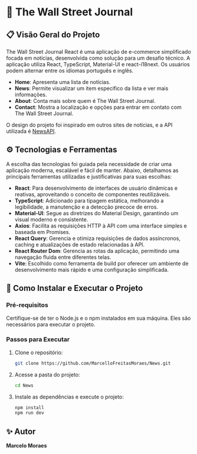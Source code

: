 # 📰 The Wall Street Journal

## 📋 Visão Geral do Projeto

The Wall Street Journal React é uma aplicação de e-commerce simplificado focada em notícias, desenvolvida como solução para um desafio técnico. A aplicação utiliza React, TypeScript, Material-UI e react-i18next. Os usuários podem alternar entre os idiomas português e inglês.

- **Home**: Apresenta uma lista de notícias.
- **News**: Permite visualizar um item específico da lista e ver mais informações.
- **About**: Conta mais sobre quem é The Wall Street Journal.
- **Contact**: Mostra a localização e opções para entrar em contato com The Wall Street Journal.

O design do projeto foi inspirado em outros sites de notícias, e a API utilizada é [NewsAPI](https://newsapi.org/).

## ⚙️ Tecnologias e Ferramentas

A escolha das tecnologias foi guiada pela necessidade de criar uma aplicação moderna, escalável e fácil de manter. Abaixo, detalhamos as principais ferramentas utilizadas e justificativas para suas escolhas:

- **React**: Para desenvolvimento de interfaces de usuário dinâmicas e reativas, aproveitando o conceito de componentes reutilizáveis.
- **TypeScript**: Adicionado para tipagem estática, melhorando a legibilidade, a manutenção e a detecção precoce de erros.
- **Material-UI**: Segue as diretrizes do Material Design, garantindo um visual moderno e consistente.
- **Axios**: Facilita as requisições HTTP à API com uma interface simples e baseada em Promises.
- **React Query**: Gerencia e otimiza requisições de dados assíncronos, caching e atualizações de estado relacionadas à API.
- **React Router Dom**: Gerencia as rotas da aplicação, permitindo uma navegação fluida entre diferentes telas.
- **Vite**: Escolhido como ferramenta de build por oferecer um ambiente de desenvolvimento mais rápido e uma configuração simplificada.

## 🚀 Como Instalar e Executar o Projeto

### Pré-requisitos
Certifique-se de ter o Node.js e o npm instalados em sua máquina. Eles são necessários para executar o projeto.

### Passos para Executar
1. Clone o repositório:
    ```bash
    git clone https://github.com/MarcelloFreitasMoraes/News.git
    ```
2. Acesse a pasta do projeto:
    ```bash
    cd News
    ```
3. Instale as dependências e execute o projeto:
    ```bash
    npm install
    npm run dev
    ```

## ✨ Autor

**Marcelo Moraes**
